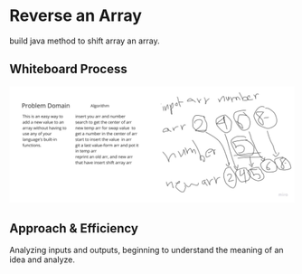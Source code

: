 # Reverse an Array

build java method to shift array an array.

## Whiteboard Process

![insertShiftArray](./insertShiftArray.jpg)

## Approach & Efficiency

Analyzing inputs and outputs, beginning to understand the meaning of an idea and analyze.

